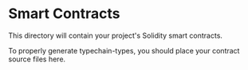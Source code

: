 # Smart Contracts

This directory will contain your project's Solidity smart contracts.

To properly generate typechain-types, you should place your contract source files here.
